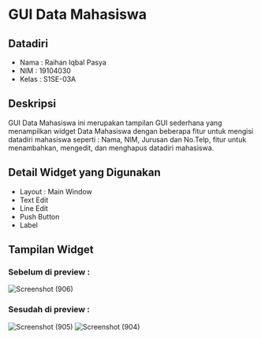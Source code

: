 # GUI Data Mahasiswa

## Datadiri
- Nama  : Raihan Iqbal Pasya
- NIM   : 19104030
- Kelas : S1SE-03A

## Deskripsi
GUI Data Mahasiswa ini merupakan tampilan GUI sederhana yang menampilkan widget Data Mahasiswa dengan beberapa fitur untuk mengisi datadiri mahasiswa seperti : Nama, NIM, Jurusan 
dan No.Telp, fitur untuk menambahkan, mengedit, dan menghapus datadiri mahasiswa.

## Detail Widget yang Digunakan
- Layout : Main Window
- Text Edit
- Line Edit
- Push Button
- Label

## Tampilan Widget
### Sebelum di preview :
![Screenshot (906)](https://user-images.githubusercontent.com/72422130/116983277-150b6c80-acf4-11eb-9619-1ad3d3651847.png)

### Sesudah di preview :
![Screenshot (905)](https://user-images.githubusercontent.com/72422130/116983972-eb9f1080-acf4-11eb-8b4a-fee799039089.png)
![Screenshot (904)](https://user-images.githubusercontent.com/72422130/116983990-f22d8800-acf4-11eb-9be7-fd97010e0d9b.png)
